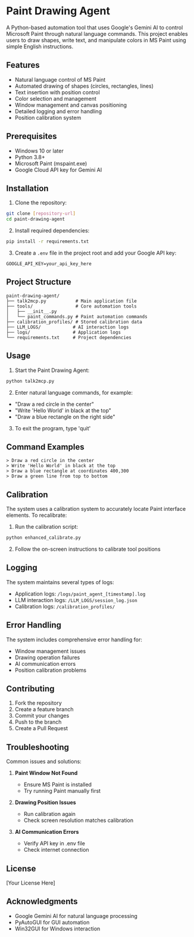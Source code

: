 # Paint Drawing Agent

A Python-based automation tool that uses Google's Gemini AI to control Microsoft Paint through natural language commands. This project enables users to draw shapes, write text, and manipulate colors in MS Paint using simple English instructions.

## Features

- Natural language control of MS Paint
- Automated drawing of shapes (circles, rectangles, lines)
- Text insertion with position control
- Color selection and management
- Window management and canvas positioning
- Detailed logging and error handling
- Position calibration system

## Prerequisites

- Windows 10 or later
- Python 3.8+
- Microsoft Paint (mspaint.exe)
- Google Cloud API key for Gemini AI

## Installation

1. Clone the repository:
```bash
git clone [repository-url]
cd paint-drawing-agent
```

2. Install required dependencies:
```bash
pip install -r requirements.txt
```

3. Create a `.env` file in the project root and add your Google API key:
```
GOOGLE_API_KEY=your_api_key_here
```

## Project Structure

```
paint-drawing-agent/
├── talk2mcp.py           # Main application file
├── tools/                # Core automation tools
│   ├── __init__.py
│   └── paint_commands.py # Paint automation commands
├── calibration_profiles/ # Stored calibration data
├── LLM_LOGS/            # AI interaction logs
├── logs/                # Application logs
└── requirements.txt     # Project dependencies
```

## Usage

1. Start the Paint Drawing Agent:
```bash
python talk2mcp.py
```

2. Enter natural language commands, for example:
- "Draw a red circle in the center"
- "Write 'Hello World' in black at the top"
- "Draw a blue rectangle on the right side"

3. To exit the program, type 'quit'

## Command Examples

```
> Draw a red circle in the center
> Write 'Hello World' in black at the top
> Draw a blue rectangle at coordinates 400,300
> Draw a green line from top to bottom
```

## Calibration

The system uses a calibration system to accurately locate Paint interface elements. To recalibrate:

1. Run the calibration script:
```bash
python enhanced_calibrate.py
```

2. Follow the on-screen instructions to calibrate tool positions

## Logging

The system maintains several types of logs:

- Application logs: `/logs/paint_agent_[timestamp].log`
- LLM interaction logs: `/LLM_LOGS/session_log.json`
- Calibration logs: `/calibration_profiles/`

## Error Handling

The system includes comprehensive error handling for:
- Window management issues
- Drawing operation failures
- AI communication errors
- Position calibration problems

## Contributing

1. Fork the repository
2. Create a feature branch
3. Commit your changes
4. Push to the branch
5. Create a Pull Request

## Troubleshooting

Common issues and solutions:

1. **Paint Window Not Found**
   - Ensure MS Paint is installed
   - Try running Paint manually first

2. **Drawing Position Issues**
   - Run calibration again
   - Check screen resolution matches calibration

3. **AI Communication Errors**
   - Verify API key in .env file
   - Check internet connection

## License

[Your License Here]

## Acknowledgments

- Google Gemini AI for natural language processing
- PyAutoGUI for GUI automation
- Win32GUI for Windows interaction